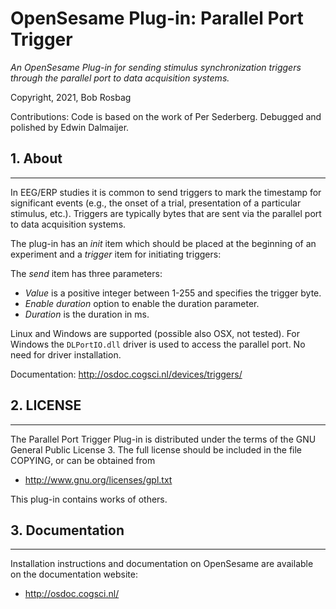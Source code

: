OpenSesame Plug-in: Parallel Port Trigger
==========

*An OpenSesame Plug-in for sending stimulus synchronization triggers through the parallel port to data acquisition systems.*  

Copyright, 2021, Bob Rosbag  

Contributions: Code is based on the work of Per Sederberg. Debugged and polished by Edwin Dalmaijer.


## 1. About
--------

In EEG/ERP studies it is common to send triggers to mark the timestamp for significant events (e.g., the onset of a trial, presentation of a particular stimulus, etc.). Triggers are typically bytes that are sent via the parallel port to data acquisition systems.

The plug-in has an *init* item which should be placed at the beginning of an experiment and a *trigger* item for initiating triggers:

The *send* item has three parameters:
- *Value* is a positive integer between 1-255 and specifies the trigger byte.
- *Enable duration* option to enable the duration parameter.
- *Duration* is the duration in ms.

Linux and Windows are supported (possible also OSX, not tested). For Windows the `DLPortIO.dll` driver is used to access the parallel port. No need for driver installation.


Documentation: <http://osdoc.cogsci.nl/devices/triggers/>


## 2. LICENSE
----------

The Parallel Port Trigger Plug-in is distributed under the terms of the GNU General Public License 3.
The full license should be included in the file COPYING, or can be obtained from

- <http://www.gnu.org/licenses/gpl.txt>

This plug-in contains works of others.


## 3. Documentation
----------------

Installation instructions and documentation on OpenSesame are available on the documentation website:

- <http://osdoc.cogsci.nl/>
